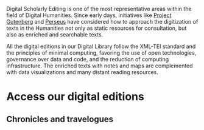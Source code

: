 
Digital Scholarly Editing is one of the most representative areas within the field of Digital Humanities. Since early days, initiatives like [Project Gutenberg](https://www.gutenberg.org/) and [Perseus](http://www.perseus.tufts.edu/hopper/) have considered how to approach the digitization of texts in the Humanities not only as static resources for consultation, but also as enriched and searchable texts. 

All the digital editions in our Digital Library follow the XML-TEI standard and the principles of minimal computing, favoring the use of open technologies, governance over data and code, and the reduction of computing infrastructure. The enriched texts with notes and maps are complemented with data visualizations and many distant reading resources.

# Access our digital editions


## Chronicles and travelogues


<!--##  Miscellaneous texts -->
